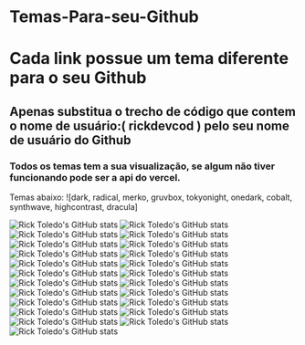 # Temas-Para-seu-Github

<div>
  <h1>
    Cada link possue um tema diferente para o seu Github
  </h1>
  <h2>
    Apenas substitua o trecho de código que contem o nome de usuário:( rickdevcod ) pelo seu nome de usuário do Github
  </h2>
  <h3>
    Todos os temas tem a sua visualização, se algum não tiver funcionando pode ser a api do vercel.
  </h3>
</div>

Temas abaixo: 
 ![dark, radical, merko, gruvbox, tokyonight, onedark, cobalt, synthwave, highcontrast, dracula]
 
![Rick Toledo's GitHub stats](https://github-readme-stats.vercel.app/api?username=rickdevcod&show_icons=true&theme=dracula)
![Rick Toledo's GitHub stats](https://github-readme-stats.vercel.app/api?username=rickdevcod&show_icons=true&theme=graywhite)
![Rick Toledo's GitHub stats](https://github-readme-stats.vercel.app/api?username=rickdevcod&show_icons=true&theme=radical)
![Rick Toledo's GitHub stats](https://github-readme-stats.vercel.app/api?username=rickdevcod&show_icons=true&theme=cobalt)
![Rick Toledo's GitHub stats](https://github-readme-stats.vercel.app/api?username=rickdevcod&show_icons=true&theme=calm)
![Rick Toledo's GitHub stats](https://github-readme-stats.vercel.app/api?username=rickdevcod&show_icons=true&theme=synthwave)
![Rick Toledo's GitHub stats](https://github-readme-stats.vercel.app/api?username=rickdevcod&show_icons=true&theme=merko)
![Rick Toledo's GitHub stats](https://github-readme-stats.vercel.app/api?username=rickdevcod&show_icons=true&theme=light)
![Rick Toledo's GitHub stats](https://github-readme-stats.vercel.app/api?username=rickdevcod&show_icons=true&theme=radical&bg_color=DEG,F6006E,8814DB,0000FF&title_color=00ff00&icon_color=00ff00&text_color=00ff00)
![Rick Toledo's GitHub stats](https://github-readme-stats.vercel.app/api?username=rickdevcod&show_icons=true&theme=radical&bg_color=DEG,00FF00,0000FF,9400D3&title_color=00ff00&icon_color=00ff00&text_color=00ff00)
![Rick Toledo's GitHub stats](https://github-readme-stats.vercel.app/api?username=rickdevcod&show_icons=true&theme=radical&bg_color=DEG,FF0000,FFA500,FFFF00&title_color=00ff00&icon_color=00ff00&text_color=00ff00)
![Rick Toledo's GitHub stats](https://github-readme-stats.vercel.app/api?username=rickdevcod&show_icons=true&theme=radical&bg_color=DEG,0000FF,00FF00,FFFF00&title_color=00ff00&icon_color=00ff00&text_color=00ff00)
![Rick Toledo's GitHub stats](https://github-readme-stats.vercel.app/api?username=rickdevcod&show_icons=true&theme=radical&bg_color=DEG,F6006E,0000FF,00FF00&title_color=00ff00&icon_color=00ff00&text_color=00ff00)
![Rick Toledo's GitHub stats](https://github-readme-stats.vercel.app/api?username=rickdevcod&show_icons=true&theme=radical&bg_color=DEG,FFA500,FFFF00,F6006E&title_color=00ff00&icon_color=00ff00&text_color=00ff00)
![Rick Toledo's GitHub stats](https://github-readme-stats.vercel.app/api?username=rickdevcod&show_icons=true&theme=radical&bg_color=DEG,00FFFF,0000FF,9400D3&title_color=00ff00&icon_color=00ff00&text_color=00ff00)
![Rick Toledo's GitHub stats](https://github-readme-stats.vercel.app/api?username=rickdevcod&show_icons=true&theme=radical&bg_color=DEG,FFFF00,F6006E,9400D3&title_color=00ff00&icon_color=00ff00&text_color=00ff00)
![Rick Toledo's GitHub stats](https://github-readme-stats.vercel.app/api?username=rickdevcod&show_icons=true&theme=radical&bg_color=DEG,FF0000,00FF00,00FFFF&title_color=00ff00&icon_color=00ff00&text_color=00ff00)
![Rick Toledo's GitHub stats](https://github-readme-stats.vercel.app/api?username=rickdevcod&show_icons=true&theme=radical&bg_color=DEG,0000FF,FFA500,F6006E&title_color=00ff00&icon_color=00ff00&text_color=00ff00)
![Rick Toledo's GitHub stats](https://github-readme-stats.vercel.app/api?username=rickdevcod&show_icons=true&theme=radical&bg_color=DEG,00FF00,FFFF00,FFA500&title_color=00ff00&icon_color=00ff00&text_color=00ff00)
![Rick Toledo's GitHub stats](https://github-readme-stats.vercel.app/api?username=rickdevcod&show_icons=true&theme=radical&bg_color=DEG,F6006E,9400D3,00FFFF&title_color=00ff00&icon_color=00ff00&text_color=00ff00)
![Rick Toledo's GitHub stats](https://github-readme-stats.vercel.app/api?username=rickdevcod&show_icons=true&theme=radical&bg_color=DEG,FFFF00,00FFFF,00FF00&title_color=00ff00&icon_color=00ff00&text_color=00ff00)
![Rick Toledo's GitHub stats](https://github-readme-stats.vercel.app/api?username=rickdevcod&show_icons=true&theme=radical&bg_color=DEG,FF0000,F6006E,0000FF&title_color=00ff00&icon_color=00ff00&text_color=00ff00)
![Rick Toledo's GitHub stats](https://github-readme-stats.vercel.app/api?username=rickdevcod&show_icons=true&theme=radical&bg_color=DEG,FFA500,00FF00,9400D3&title_color=00ff00&icon_color=00ff00&text_color=00ff00)



